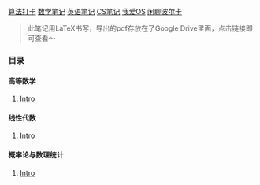 [算法打卡](http://alg.haohaha.cn) [数学笔记](http://math.haohaha.cn) [英语笔记](http://eng.haohaha.cn) [CS笔记](http://cs.haohaha.cn) [我爱OS](http://os.haohaha.cn) [闲聊波尔卡](http://chat.haohaha.cn)

> 此笔记用LaTeX书写，导出的pdf存放在了Google Drive里面，点击链接即可查看～

### 目录

#### 高等数学

1. [Intro]()

#### 线性代数

1. [Intro]()

#### 概率论与数理统计

1. [Intro]()
